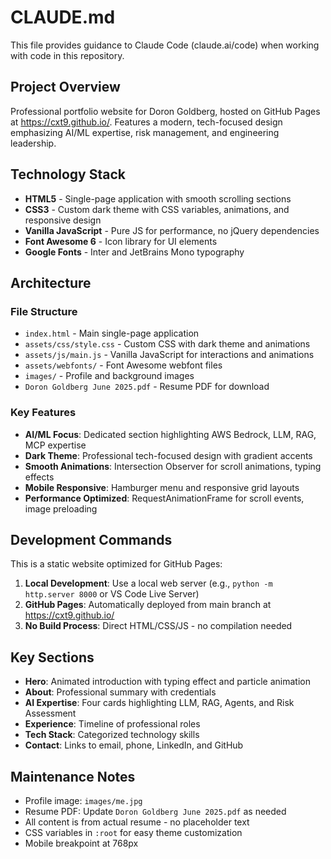 # CLAUDE.md

This file provides guidance to Claude Code (claude.ai/code) when working with code in this repository.

## Project Overview

Professional portfolio website for Doron Goldberg, hosted on GitHub Pages at https://cxt9.github.io/. Features a modern, tech-focused design emphasizing AI/ML expertise, risk management, and engineering leadership.

## Technology Stack

- **HTML5** - Single-page application with smooth scrolling sections
- **CSS3** - Custom dark theme with CSS variables, animations, and responsive design
- **Vanilla JavaScript** - Pure JS for performance, no jQuery dependencies
- **Font Awesome 6** - Icon library for UI elements
- **Google Fonts** - Inter and JetBrains Mono typography

## Architecture

### File Structure

- `index.html` - Main single-page application
- `assets/css/style.css` - Custom CSS with dark theme and animations
- `assets/js/main.js` - Vanilla JavaScript for interactions and animations
- `assets/webfonts/` - Font Awesome webfont files
- `images/` - Profile and background images
- `Doron Goldberg June 2025.pdf` - Resume PDF for download

### Key Features

- **AI/ML Focus**: Dedicated section highlighting AWS Bedrock, LLM, RAG, MCP expertise
- **Dark Theme**: Professional tech-focused design with gradient accents
- **Smooth Animations**: Intersection Observer for scroll animations, typing effects
- **Mobile Responsive**: Hamburger menu and responsive grid layouts
- **Performance Optimized**: RequestAnimationFrame for scroll events, image preloading

## Development Commands

This is a static website optimized for GitHub Pages:

1. **Local Development**: Use a local web server (e.g., `python -m http.server 8000` or VS Code Live Server)
2. **GitHub Pages**: Automatically deployed from main branch at https://cxt9.github.io/
3. **No Build Process**: Direct HTML/CSS/JS - no compilation needed

## Key Sections

- **Hero**: Animated introduction with typing effect and particle animation
- **About**: Professional summary with credentials
- **AI Expertise**: Four cards highlighting LLM, RAG, Agents, and Risk Assessment
- **Experience**: Timeline of professional roles
- **Tech Stack**: Categorized technology skills
- **Contact**: Links to email, phone, LinkedIn, and GitHub

## Maintenance Notes

- Profile image: `images/me.jpg`
- Resume PDF: Update `Doron Goldberg June 2025.pdf` as needed
- All content is from actual resume - no placeholder text
- CSS variables in `:root` for easy theme customization
- Mobile breakpoint at 768px